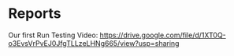 
# Reports

Our first Run Testing Video: https://drive.google.com/file/d/1XT0Q-o3EvsVrPvEJ0JfgTLLzeLHNg665/view?usp=sharing

